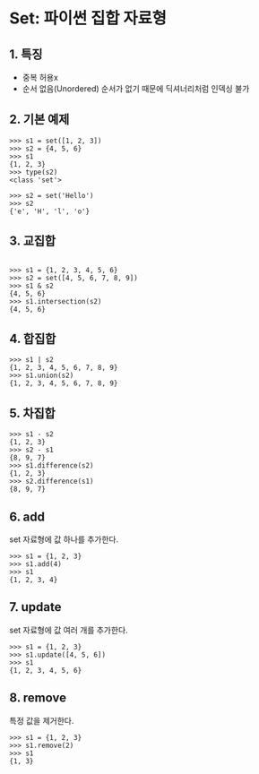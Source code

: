 # Set: 파이썬 집합 자료형

## 1. 특징
- 중복 허용x
- 순서 없음(Unordered)
순서가 없기 때문에 딕셔너리처럼 인덱싱 불가

## 2. 기본 예제
```
>>> s1 = set([1, 2, 3])
>>> s2 = {4, 5, 6}
>>> s1
{1, 2, 3}
>>> type(s2)
<class 'set'>
```
```
>>> s2 = set('Hello')
>>> s2
{'e', 'H', 'l', 'o'}
```

## 3. 교집합
```

>>> s1 = {1, 2, 3, 4, 5, 6}
>>> s2 = set([4, 5, 6, 7, 8, 9])
>>> s1 & s2
{4, 5, 6}
>>> s1.intersection(s2)
{4, 5, 6}
```

## 4. 합집합
```
>>> s1 | s2
{1, 2, 3, 4, 5, 6, 7, 8, 9}
>>> s1.union(s2)
{1, 2, 3, 4, 5, 6, 7, 8, 9}
```

## 5. 차집합
```
>>> s1 - s2
{1, 2, 3}
>>> s2 - s1
{8, 9, 7}
>>> s1.difference(s2)
{1, 2, 3}
>>> s2.difference(s1)
{8, 9, 7}
```

## 6. add
set 자료형에 값 하나를 추가한다.
```
>>> s1 = {1, 2, 3}
>>> s1.add(4)
>>> s1
{1, 2, 3, 4}
```

## 7. update
set 자료형에 값 여러 개를 추가한다.
```
>>> s1 = {1, 2, 3}
>>> s1.update([4, 5, 6])
>>> s1
{1, 2, 3, 4, 5, 6}
```

## 8. remove
특정 값을 제거한다.
```
>>> s1 = {1, 2, 3}
>>> s1.remove(2)
>>> s1
{1, 3}
```
